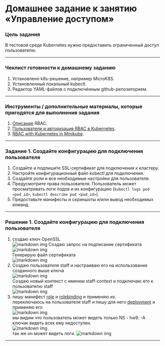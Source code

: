 # Домашнее задание к занятию «Управление доступом»

### Цель задания

В тестовой среде Kubernetes нужно предоставить ограниченный доступ пользователю.

------

### Чеклист готовности к домашнему заданию

1. Установлено k8s-решение, например MicroK8S.
2. Установленный локальный kubectl.
3. Редактор YAML-файлов с подключённым github-репозиторием.

------

### Инструменты / дополнительные материалы, которые пригодятся для выполнения задания

1. [Описание](https://kubernetes.io/docs/reference/access-authn-authz/rbac/) RBAC.
2. [Пользователи и авторизация RBAC в Kubernetes](https://habr.com/ru/company/flant/blog/470503/).
3. [RBAC with Kubernetes in Minikube](https://medium.com/@HoussemDellai/rbac-with-kubernetes-in-minikube-4deed658ea7b).

------

### Задание 1. Создайте конфигурацию для подключения пользователя

1. Создайте и подпишите SSL-сертификат для подключения к кластеру.
2. Настройте конфигурационный файл kubectl для подключения.
3. Создайте роли и все необходимые настройки для пользователя.
4. Предусмотрите права пользователя. Пользователь может просматривать логи подов и их конфигурацию (`kubectl logs pod <pod_id>`, `kubectl describe pod <pod_id>`).
5. Предоставьте манифесты и скриншоты и/или вывод необходимых команд.

------

### Решение 1. Создайте конфигурацию для подключения пользователя

1. создаю ключ OpenSSL  
![markdown img](01.png) 
Создаю запрос на подписание сертификата  
![markdown img](02.png)  
Генерирую файл сертификата  
![markdown img](03.png)  
2. Создаю пользователя staff и настраиваю его на использование созданного выше ключа  
![markdown img](04.png)  
Создаю новый контекст с именем staff-context и подключаю его к пользователю staff  
![markdown img](05.png)  
3. пишу манифест [role]() и [rolebinding]() и применяю их.  
переключаюсь на пользователя staff и пишу для него [deployment]() и применяю его  
![markdown img](06.png)  
мы видим что пользователь может видеть только NS - hw9. -A ключик видеть всех ему недоступен.  
![markdown img](07.png)  
так же он может видеть логи. 
![markdown img](08.png)  

------

